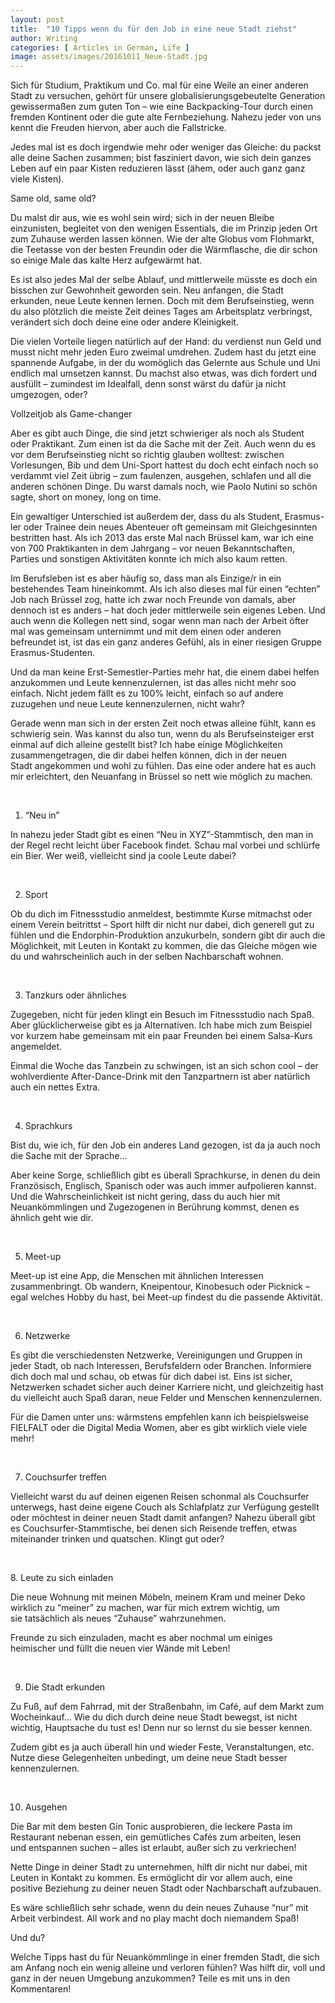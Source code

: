 ```yaml
---
layout: post
title:  "10 Tipps wenn du für den Job in eine neue Stadt ziehst"
author: Writing
categories: [ Articles in German, Life ]
image: assets/images/20161011_Neue-Stadt.jpg
---
```



Sich für Studium, Praktikum und Co. mal für eine Weile an einer anderen Stadt zu versuchen, gehört für unsere globalisierungsgebeutelte Generation gewissermaßen zum guten Ton – wie eine Backpacking-Tour durch einen fremden Kontinent oder die gute alte Fernbeziehung. Nahezu jeder von uns kennt die Freuden hiervon, aber auch die Fallstricke.

Jedes mal ist es doch irgendwie mehr oder weniger das Gleiche: du packst alle deine Sachen zusammen; bist fasziniert davon, wie sich dein ganzes Leben auf ein paar Kisten reduzieren lässt (ähem, oder auch ganz ganz viele Kisten).

Same old, same old?

Du malst dir aus, wie es wohl sein wird; sich in der neuen Bleibe einzunisten, begleitet von den wenigen Essentials, die im Prinzip jeden Ort zum Zuhause werden lassen können. Wie der alte Globus vom Flohmarkt, die Teetasse von der besten Freundin oder die Wärmflasche, die dir schon so einige Male das kalte Herz aufgewärmt hat.

Es ist also jedes Mal der selbe Ablauf, und mittlerweile müsste es doch ein bisschen zur Gewohnheit geworden sein. Neu anfangen, die Stadt erkunden, neue Leute kennen lernen. Doch mit dem Berufseinstieg, wenn du also plötzlich die meiste Zeit deines Tages am Arbeitsplatz verbringst, verändert sich doch deine eine oder andere Kleinigkeit.

Die vielen Vorteile liegen natürlich auf der Hand: du verdienst nun Geld und musst nicht mehr jeden Euro zweimal umdrehen. Zudem hast du jetzt eine spannende Aufgabe, in der du womöglich das Gelernte aus Schule und Uni endlich mal umsetzen kannst. Du machst also etwas, was dich fordert und ausfüllt – zumindest im Idealfall, denn sonst wärst du dafür ja nicht umgezogen, oder?

Vollzeitjob als Game-changer

Aber es gibt auch Dinge, die sind jetzt schwieriger als noch als Student oder Praktikant. Zum einen ist da die Sache mit der Zeit. Auch wenn du es vor dem Berufseinstieg nicht so richtig glauben wolltest: zwischen Vorlesungen, Bib und dem Uni-Sport hattest du doch echt einfach noch so verdammt viel Zeit übrig – zum faulenzen, ausgehen, schlafen und all die anderen schönen Dinge. Du warst damals noch, wie Paolo Nutini so schön sagte, short on money, long on time.

Ein gewaltiger Unterschied ist außerdem der, dass du als Student, Erasmus-ler oder Trainee dein neues Abenteuer oft gemeinsam mit Gleichgesinnten bestritten hast. Als ich 2013 das erste Mal nach Brüssel kam, war ich eine von 700 Praktikanten in dem Jahrgang – vor neuen Bekanntschaften, Parties und sonstigen Aktivitäten konnte ich mich also kaum retten.

Im Berufsleben ist es aber häufig so, dass man als Einzige/r in ein bestehendes Team hineinkommt. Als ich also dieses mal für einen “echten” Job nach Brüssel zog, hatte ich zwar noch Freunde von damals, aber dennoch ist es anders – hat doch jeder mittlerweile sein eigenes Leben. Und auch wenn die Kollegen nett sind, sogar wenn man nach der Arbeit öfter mal was gemeinsam unternimmt und mit dem einen oder anderen befreundet ist, ist das ein ganz anderes Gefühl, als in einer riesigen Gruppe Erasmus-Studenten.

Und da man keine Erst-Semestler-Parties mehr hat, die einem dabei helfen anzukommen und Leute kennenzulernen, ist das alles nicht mehr soo einfach. Nicht jedem fällt es zu 100% leicht, einfach so auf andere zuzugehen und neue Leute kennenzulernen, nicht wahr?



Gerade wenn man sich in der ersten Zeit noch etwas alleine fühlt, kann es schwierig sein. Was kannst du also tun, wenn du als Berufseinsteiger erst einmal auf dich alleine gestellt bist? Ich habe einige Möglichkeiten zusammengetragen, die dir dabei helfen können, dich in der neuen Stadt angekommen und wohl zu fühlen. Das eine oder andere hat es auch mir erleichtert, den Neuanfang in Brüssel so nett wie möglich zu machen.

 

1. “Neu in”

In nahezu jeder Stadt gibt es einen “Neu in XYZ”-Stammtisch, den man in der Regel recht leicht über Facebook findet. Schau mal vorbei und schlürfe ein Bier. Wer weiß, vielleicht sind ja coole Leute dabei?



 

2. Sport 

Ob du dich im Fitnessstudio anmeldest, bestimmte Kurse mitmachst oder einem Verein beitrittst – Sport hilft dir nicht nur dabei, dich generell gut zu fühlen und die Endorphin-Produktion anzukurbeln, sondern gibt dir auch die Möglichkeit, mit Leuten in Kontakt zu kommen, die das Gleiche mögen wie du und wahrscheinlich auch in der selben Nachbarschaft wohnen.



 

3. Tanzkurs oder ähnliches

Zugegeben, nicht für jeden klingt ein Besuch im Fitnessstudio nach Spaß. Aber glücklicherweise gibt es ja Alternativen. Ich habe mich zum Beispiel vor kurzem habe gemeinsam mit ein paar Freunden bei einem Salsa-Kurs angemeldet.

Einmal die Woche das Tanzbein zu schwingen, ist an sich schon cool – der wohlverdiente After-Dance-Drink mit den Tanzpartnern ist aber natürlich auch ein nettes Extra.



 

4. Sprachkurs

Bist du, wie ich, für den Job ein anderes Land gezogen, ist da ja auch noch die Sache mit der Sprache…



Aber keine Sorge, schließlich gibt es überall Sprachkurse, in denen du dein Französisch, Englisch, Spanisch oder was auch immer aufpolieren kannst. Und die Wahrscheinlichkeit ist nicht gering, dass du auch hier mit Neuankömmlingen und Zugezogenen in Berührung kommst, denen es ähnlich geht wie dir.

 

5. Meet-up

Meet-up ist eine App, die Menschen mit ähnlichen Interessen zusammenbringt. Ob wandern, Kneipentour, Kinobesuch oder Picknick – egal welches Hobby du hast, bei Meet-up findest du die passende Aktivität.



 

6. Netzwerke

Es gibt die verschiedensten Netzwerke, Vereinigungen und Gruppen in jeder Stadt, ob nach Interessen, Berufsfeldern oder Branchen. Informiere dich doch mal und schau, ob etwas für dich dabei ist. Eins ist sicher, Netzwerken schadet sicher auch deiner Karriere nicht, und gleichzeitig hast du vielleicht auch Spaß daran, neue Felder und Menschen kennenzulernen.

Für die Damen unter uns: wärmstens empfehlen kann ich beispielsweise FIELFALT oder die Digital Media Women, aber es gibt wirklich viele viele mehr!



 

7. Couchsurfer treffen

Vielleicht warst du auf deinen eigenen Reisen schonmal als Couchsurfer unterwegs, hast deine eigene Couch als Schlafplatz zur Verfügung gestellt oder möchtest in deiner neuen Stadt damit anfangen? Nahezu überall gibt es Couchsurfer-Stammtische, bei denen sich Reisende treffen, etwas miteinander trinken und quatschen. Klingt gut oder?



 

8. Leute zu sich einladen

Die neue Wohnung mit meinen Möbeln, meinem Kram und meiner Deko wirklich zu “meiner” zu machen, war für mich extrem wichtig, um sie tatsächlich als neues “Zuhause” wahrzunehmen.

Freunde zu sich einzuladen, macht es aber nochmal um einiges heimischer und füllt die neuen vier Wände mit Leben!



 

9. Die Stadt erkunden

Zu Fuß, auf dem Fahrrad, mit der Straßenbahn, im Café, auf dem Markt zum Wocheinkauf… Wie du dich durch deine neue Stadt bewegst, ist nicht wichtig, Hauptsache du tust es! Denn nur so lernst du sie besser kennen.

Zudem gibt es ja auch überall hin und wieder Feste, Veranstaltungen, etc. Nutze diese Gelegenheiten unbedingt, um deine neue Stadt besser kennenzulernen.



 

10. Ausgehen

Die Bar mit dem besten Gin Tonic ausprobieren, die leckere Pasta im Restaurant nebenan essen, ein gemütliches Cafés zum arbeiten, lesen und entspannen suchen – alles ist erlaubt, außer sich zu verkriechen!

Nette Dinge in deiner Stadt zu unternehmen, hilft dir nicht nur dabei, mit Leuten in Kontakt zu kommen. Es ermöglicht dir vor allem auch, eine positive Beziehung zu deiner neuen Stadt oder Nachbarschaft aufzubauen.

Es wäre schließlich sehr schade, wenn du dein neues Zuhause “nur” mit Arbeit verbindest. All work and no play macht doch niemandem Spaß!



Und du?

Welche Tipps hast du für Neuankömmlinge in einer fremden Stadt, die sich am Anfang noch ein wenig alleine und verloren fühlen? Was hilft dir, voll und ganz in der neuen Umgebung anzukommen? Teile es mit uns in den Kommentaren!


